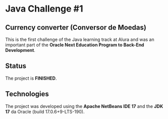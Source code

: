 # Java Challenge #1 
## Currency converter (Conversor de Moedas)

This is the first challenge of the Java learning track at Alura and was an important part of the **Oracle Next Education Program to Back-End Development**.

## Status

The project is **FINISHED**.

## Technologies
The project was developed using the **Apache NetBeans IDE 17** and the **JDK 17** da Oracle (build 17.0.6+9-LTS-190).
